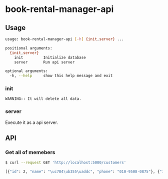 # book-rental-manager-api

## Usage
```bash
usage: book-rental-manager-api [-h] {init,server} ...

positional arguments:
  {init,server}
    init         Initialize database
    server       Run api server

optional arguments:
  -h, --help     show this help message and exit
```
### init
`WARNING:: It will delete all data.` 

### server
Execute it as a api server. 

## API
### Get all of memebers
```bash
$ curl --request GET 'http://localhost:5000/customers' 

[{"id": 2, "name": "\uc784\ub355\uaddc", "phone": "010-9508-0875"}, {"id": 3, "name": "\uae40\ub355\uaddc", "phone": "010-8857-5121"}]
```
